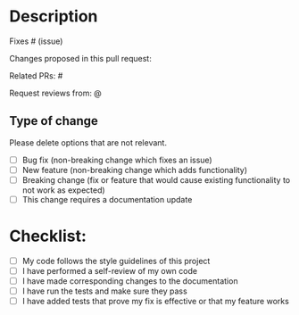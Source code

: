 # Description

Fixes # (issue)

Changes proposed in this pull request:

Related PRs: # 

Request reviews from: @

## Type of change

Please delete options that are not relevant.

- [ ] Bug fix (non-breaking change which fixes an issue)
- [ ] New feature (non-breaking change which adds functionality)
- [ ] Breaking change (fix or feature that would cause existing functionality to not work as expected)
- [ ] This change requires a documentation update

# Checklist:

- [ ] My code follows the style guidelines of this project
- [ ] I have performed a self-review of my own code
- [ ] I have made corresponding changes to the documentation
- [ ] I have run the tests and make sure they pass
- [ ] I have added tests that prove my fix is effective or that my feature works
